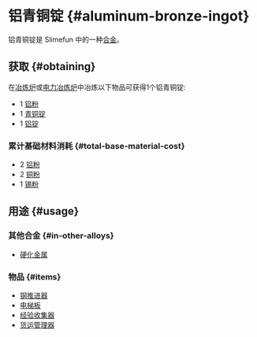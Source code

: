 # 铝青铜锭 {#aluminum-bronze-ingot}

铝青铜锭是 Slimefun 中的一种[合金](/Ingots#alloys)。

## 获取 {#obtaining}

在[冶炼炉](/Smeltery)或[电力冶炼炉](/Electric-Smeltery)中冶炼以下物品可获得1个铝青铜锭:

* 1 [铝粉](/Aluminum-Dust)
* 1 [青铜锭](/Bronze-Ingot)
* 1 [铝锭](/Aluminum-Ingot)

### 累计基础材料消耗 {#total-base-material-cost}

* 2 [铝粉](/Aluminum-Dust)
* 2 [铜粉](/Copper-Dust)
* 1 [锡粉](/Tin-Dust)

## 用途 {#usage}

### 其他合金 {#in-other-alloys}

* [硬化金属](/Hardened-Metal)

### 物品 {#items}

* [钢推进器](/Steel-Thruster)
* [电梯板](/Elevator-Plate)
* [经验收集器](/EXP-Collector)
* [货运管理器](/Cargo-Manager)
